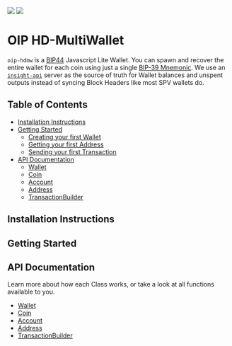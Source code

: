 ![](https://travis-ci.org/oipwg/oip-hdmw.svg?branch=master)
[![](https://img.shields.io/npm/v/oip-hdmw.svg)](https://www.npmjs.com/package/oip-hdmw)
# OIP HD-MultiWallet
`oip-hdmw` is a [BIP44](https://github.com/bitcoin/bips/blob/master/bip-0044.mediawiki) Javascript Lite Wallet. You can spawn and recover the entire wallet for each coin using just a single [BIP-39 Mnemonic](https://github.com/bitcoin/bips/blob/master/bip-0039.mediawiki). We use an [`insight-api`](https://github.com/bitpay/insight-api) server as the source of truth for Wallet balances and unspent outputs instead of syncing Block Headers like most SPV wallets do. 

## Table of Contents
* [Installation Instructions](https://github.com/oipwg/oip-hdmw/#installation-instructions)
* [Getting Started](https://github.com/oipwg/oip-hdmw/#getting-started)
	* [Creating your first Wallet](https://github.com/oipwg/oip-hdmw/#)
	* [Getting your first Address](https://github.com/oipwg/oip-hdmw/#)
	* [Sending your first Transaction](https://github.com/oipwg/oip-hdmw/#)
* [API Documentation](https://github.com/oipwg/oip-hdmw/#api-documentation)
	* [Wallet](https://oipwg.github.io/oip-hdmw/1.0.0/Wallet.html)
	* [Coin](https://oipwg.github.io/oip-hdmw/1.0.0/Coin.html)
	* [Account](https://oipwg.github.io/oip-hdmw/1.0.0/Account.html)
	* [Address](https://oipwg.github.io/oip-hdmw/1.0.0/Address.html)
	* [TransactionBuilder](https://oipwg.github.io/oip-hdmw/1.0.0/TransactionBuilder.html)

## Installation Instructions

## Getting Started

## API Documentation
Learn more about how each Class works, or take a look at all functions available to you.
* [Wallet](https://oipwg.github.io/oip-hdmw/1.0.0/Wallet.html)
* [Coin](https://oipwg.github.io/oip-hdmw/1.0.0/Coin.html)
* [Account](https://oipwg.github.io/oip-hdmw/1.0.0/Account.html)
* [Address](https://oipwg.github.io/oip-hdmw/1.0.0/Address.html)
* [TransactionBuilder](https://oipwg.github.io/oip-hdmw/1.0.0/TransactionBuilder.html)